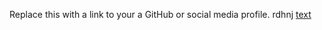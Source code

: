 Replace this with a link to your a GitHub or social media profile.
rdhnj
[text](https://example.com)
